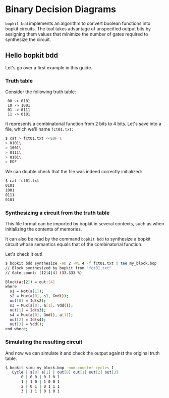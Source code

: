 # Binary Decision Diagrams

`bopkit bdd` implements an algorithm to convert boolean functions into bopkit
circuits. The tool takes advantage of unspecified output bits by assigning them
values that minimize the number of gates required to synthesize the circuit.

## Hello bopkit bdd

Let's go over a first example in this guide.

### Truth table

Consider the following truth table:

```text
 00 -> 0101
 10 -> 1001
 01 -> 0111
 11 -> 0101
```

It represents a combinatorial function from 2 bits to 4 bits. Let's save into a
file, which we'll name `fct01.txt`:

```sh
$ cat > fct01.txt <<EOF \
> 0101\
> 1001\
> 0111\
> 0101\
> EOF
```

We can double check that the file was indeed correctly initialized:

```sh
$ cat fct01.txt
0101
1001
0111
0101
```

### Synthesizing a circuit from the truth table

This file format can be imported by bopkit in several contexts, such as when
initializing the contents of memories.

It can also be read by the command `bopkit bdd` to synthesize a bopkit circuit
whose semantics equals that of the combinatorial function.

Let's check it out!

```sh
$ bopkit bdd synthesize -AD 2 -WL 4 -f fct01.txt | tee my_block.bop
// Block synthesized by bopkit from "fct01.txt"
// Gate count: [12|4|4] (33.333 %)

Block(a:[2]) = out:[4]
where
  s1 = Not(a[1]);
  s2 = Mux(a[0], s1, Gnd());
  out[0] = Id(s2);
  s3 = Mux(a[0], a[1], Vdd());
  out[1] = Id(s3);
  s4 = Mux(a[0], Gnd(), a[1]);
  out[2] = Id(s4);
  out[3] = Vdd();
end where;
```

### Simulating the resulting circuit

And now we can simulate it and check the output against the original truth table.

```sh
$ bopkit simu my_block.bop -num-counter-cycles 1
   Cycle | a[0] a[1] | out[0] out[1] out[2] out[3]
       0 | 0 0 | 0 1 0 1
       1 | 1 0 | 1 0 0 1
       2 | 0 1 | 0 1 1 1
       3 | 1 1 | 0 1 0 1
```
